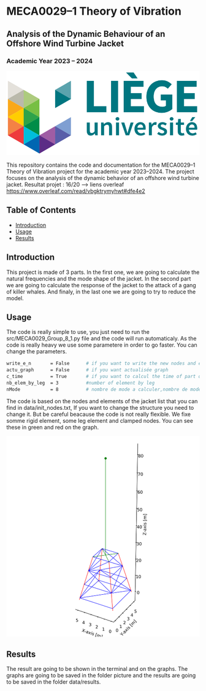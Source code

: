 # MECA0029–1 Theory of Vibration

## Analysis of the Dynamic Behaviour of an Offshore Wind Turbine Jacket

### Academic Year 2023 – 2024

![Project Logo](picture/readme/logo_liege.png)  

This repository contains the code and documentation for the MECA0029–1 Theory of Vibration project for the academic year 2023–2024. The project focuses on the analysis of the dynamic behavior of an offshore wind turbine jacket. Resultat projet : 16/20 --> liens overleaf https://www.overleaf.com/read/vbgktrymyhwt#dfe4e2

## Table of Contents

- [Introduction](#introduction)
- [Usage](#usage)
- [Results](#results)

## Introduction

This project is made of 3 parts. In the first one, we are going to calculate the natural frequencies and the mode shape of the jacket. In the second part we are going to calculate the response of the jacket to the attack of a gang of killer whales. And finaly, in the last one we are going to try to reduce the model. 

## Usage
The code is really simple to use, you just need to run the src/MECA0029_Group_8_1.py file and the code will run automaticaly. As the code is really heavy we use some parametere in order to go faster. You can change the parameters.

```bash
write_e_n       = False      # if you want to write the new nodes and element in a file and the answers
actu_graph      = False      # if you want actualisée graph
c_time          = True       # if you want to calcul the time of part of the programm
nb_elem_by_leg  = 3          #number of element by leg
nMode           = 8          # nombre de mode a calculer,nombre de mode inclus dans la superoposition modale max 8
```	
The code is based on the nodes and elements of the jacket list that you can find in data/init_nodes.txt, If you want to change the structure you need to change it. But be careful beacause the code is not really flexible. We fixe somme rigid element, some leg element and clamped nodes. You can see these in green and red on the graph.

![Turbine](picture/readme/turbine.png)  

## Results

The result are going to be shown in the terminal and on the graphs. The graphs are going to be saved in the folder picture and the results are going to be saved in the folder data/results.
